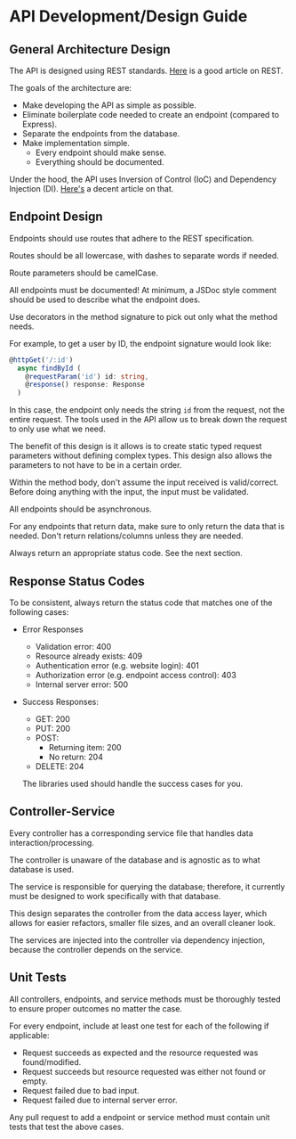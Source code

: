 # API Development/Design Guide

## General Architecture Design

The API is designed using REST standards. [Here](https://hackernoon.com/restful-api-designing-guidelines-the-best-practices-60e1d954e7c9) is a good article on REST.

The goals of the architecture are:

- Make developing the API as simple as possible.
- Eliminate boilerplate code needed to create an endpoint (compared to Express).
- Separate the endpoints from the database.
- Make implementation simple.
  - Every endpoint should make sense.
  - Everything should be documented.

Under the hood, the API uses Inversion of Control (IoC) and Dependency Injection (DI). [Here's](https://medium.com/@distillerytech/inversion-and-injection-of-dependencies-69c166dead4) a decent article on that.

## Endpoint Design

Endpoints should use routes that adhere to the REST specification.

Routes should be all lowercase, with dashes to separate words if needed.

Route parameters should be camelCase.

All endpoints must be documented! At minimum, a JSDoc style comment should be used to describe what the endpoint does.

Use decorators in the method signature to pick out only what the method needs.

For example, to get a user by ID, the endpoint signature would look like:

```ts
@httpGet('/:id')
  async findById (
    @requestParam('id') id: string,
    @response() response: Response
  )
```

In this case, the endpoint only needs the string `id` from the request, not the entire request. The tools used in the API allow us to break down the request to only use what we need.

The benefit of this design is it allows is to create static typed request parameters without defining complex types. This design also allows the parameters to not have to be in a certain order.

Within the method body, don't assume the input received is valid/correct. Before doing anything with the input, the input must be validated.

All endpoints should be asynchronous.

For any endpoints that return data, make sure to only return the data that is needed. Don't return relations/columns unless they are needed.

Always return an appropriate status code. See the next section.

## Response Status Codes

To be consistent, always return the status code that matches one of the following cases:

- Error Responses

  - Validation error: 400
  - Resource already exists: 409
  - Authentication error (e.g. website login): 401
  - Authorization error (e.g. endpoint access control): 403
  - Internal server error: 500

- Success Responses:

  - GET: 200
  - PUT: 200
  - POST:
    - Returning item: 200
    - No return: 204
  - DELETE: 204

  The libraries used should handle the success cases for you.

## Controller-Service

Every controller has a corresponding service file that handles data interaction/processing.

The controller is unaware of the database and is agnostic as to what database is used.

The service is responsible for querying the database; therefore, it currently must be designed to work specifically with that database.

This design separates the controller from the data access layer, which allows for easier refactors, smaller file sizes, and an overall cleaner look.

The services are injected into the controller via dependency injection, because the controller depends on the service.

## Unit Tests

All controllers, endpoints, and service methods must be thoroughly tested to ensure proper outcomes no matter the case.

For every endpoint, include at least one test for each of the following if applicable:

- Request succeeds as expected and the resource requested was found/modified.
- Request succeeds but resource requested was either not found or empty.
- Request failed due to bad input.
- Request failed due to internal server error.

Any pull request to add a endpoint or service method must contain unit tests that test the above cases.